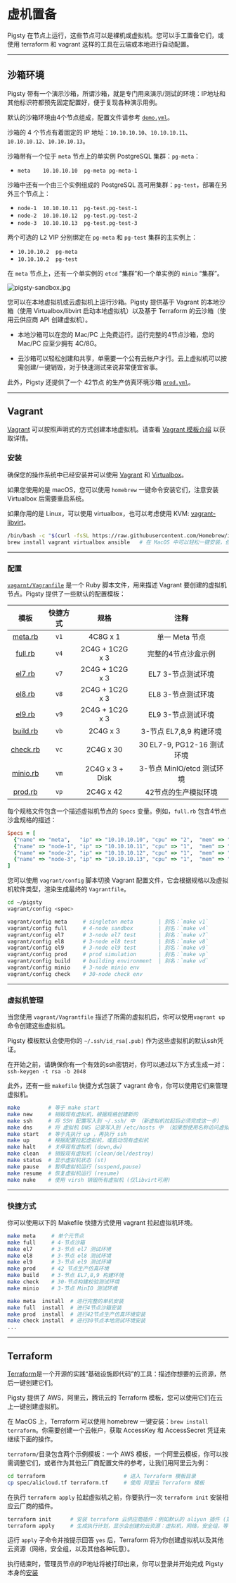 # 虚机置备

Pigsty 在节点上运行，这些节点可以是裸机或虚拟机。您可以手工置备它们，或使用 terraform 和 vagrant 这样的工具在云端或本地进行自动配置。


----------------

## 沙箱环境

Pigsty 带有一个演示沙箱，所谓沙箱，就是专门用来演示/测试的环境：IP地址和其他标识符都预先固定配置好，便于复现各种演示用例。

默认的沙箱环境由4个节点组成，配置文件请参考 [`demo.yml`](https://github.com/Vonng/pigsty/blob/master/conf/full.yml)。

沙箱的 4 个节点有着固定的 IP 地址：`10.10.10.10`、`10.10.10.11`、`10.10.10.12`、`10.10.10.13`。

沙箱带有一个位于 `meta` 节点上的单实例 PostgreSQL 集群：`pg-meta`：

* `meta    10.10.10.10  pg-meta pg-meta-1`

沙箱中还有一个由三个实例组成的 PostgreSQL 高可用集群：`pg-test`，部署在另外三个节点上：

* `node-1  10.10.10.11  pg-test.pg-test-1`
* `node-2  10.10.10.12  pg-test.pg-test-2`
* `node-3  10.10.10.13  pg-test.pg-test-3`

两个可选的 L2 VIP 分别绑定在 `pg-meta` 和 `pg-test` 集群的主实例上：

* `10.10.10.2  pg-meta`
* `10.10.10.2  pg-test`

在 `meta` 节点上，还有一个单实例的 `etcd` “集群”和一个单实例的 `minio` “集群”。

![pigsty-sandbox.jpg](https://repo.pigsty.cc/img/pigsty-sandbox.jpg)

您可以在本地虚拟机或云虚拟机上运行沙箱。Pigsty 提供基于 Vagrant 的本地沙箱（使用 Virtualbox/libvirt 启动本地虚拟机）以及基于 Terraform 的云沙箱（使用云供应商 API 创建虚拟机）。

* 本地沙箱可以在您的 Mac/PC 上免费运行。运行完整的4节点沙箱，您的 Mac/PC 应至少拥有 4C/8G。

* 云沙箱可以轻松创建和共享，单需要一个公有云帐户才行。云上虚拟机可以按需创建/一键销毁，对于快速测试来说非常便宜省事。

此外，Pigsty 还提供了一个 42节点 的生产仿真环境沙箱 [`prod.yml`](https://github.com/Vonng/pigsty/blob/master/conf/full.yml)。



----------------

## Vagrant

[Vagrant](https://www.vagrantup.com/) 可以按照声明式的方式创建本地虚拟机。请查看 [Vagrant 模板介绍](https://github.com/Vonng/pigsty/tree/master/vagrant/README.md) 以获取详情。

### 安装

确保您的操作系统中已经安装并可以使用 [Vagrant](https://www.vagrantup.com/) 和 [Virtualbox](https://www.virtualbox.org/)。

如果您使用的是 macOS，您可以使用 `homebrew` 一键命令安装它们，注意安装 Virtualbox 后需要重启系统。

如果你用的是 Linux，可以使用 virtualbox，也可以考虑使用 KVM: [vagrant-libvirt](https://vagrant-libvirt.github.io/vagrant-libvirt/)。

```bash
/bin/bash -c "$(curl -fsSL https://raw.githubusercontent.com/Homebrew/install/HEAD/install.sh)"
brew install vagrant virtualbox ansible   # 在 MacOS 中可以轻松一键安装，但只有 x86_64 Intel 芯片的可以 
```


----------------

### 配置

[`vagarnt/Vagranfile`](https://github.com/Vonng/pigsty/blob/master/vagrant/Vagrantfile) 是一个 Ruby 脚本文件，用来描述 Vagrant 要创建的虚拟机节点。Pigsty 提供了一些默认的配置模板：

|                                      模板                                       | 快捷方式 |       规格        |           注释           |
|:-----------------------------------------------------------------------------:|:----:|:---------------:|:----------------------:|
|  [meta.rb](https://github.com/Vonng/pigsty/blob/master/vagrant/spec/meta.rb)  | `v1` |    4C8G x 1     |       单一 Meta 节点       |
|  [full.rb](https://github.com/Vonng/pigsty/blob/master/vagrant/spec/full.rb)  | `v4` | 2C4G + 1C2G x 3 |       完整的4节点沙盒示例       |
|   [el7.rb](https://github.com/Vonng/pigsty/blob/master/vagrant/spec/el7.rb)   | `v7` | 2C4G + 1C2G x 3 |      EL7 3-节点测试环境      |
|   [el8.rb](https://github.com/Vonng/pigsty/blob/master/vagrant/spec/el8.rb)   | `v8` | 2C4G + 1C2G x 3 |      EL8 3-节点测试环境      |
|   [el9.rb](https://github.com/Vonng/pigsty/blob/master/vagrant/spec/el9.rb)   | `v9` | 2C4G + 1C2G x 3 |      EL9 3-节点测试环境      |
| [build.rb](https://github.com/Vonng/pigsty/blob/master/vagrant/spec/build.rb) | `vb` |    2C4G x 3     |   3-节点 EL7,8,9 构建环境    |
| [check.rb](https://github.com/Vonng/pigsty/blob/master/vagrant/spec/check.rb) | `vc` |    2C4G x 30    | 30 EL7-9, PG12-16 测试环境 |
| [minio.rb](https://github.com/Vonng/pigsty/blob/master/vagrant/spec/minio.rb) | `vm` | 2C4G x 3 + Disk |  3-节点 MinIO/etcd 测试环境  |
|  [prod.rb](https://github.com/Vonng/pigsty/blob/master/vagrant/spec/prod.rb)  | `vp` |    2C4G x 42    |      42节点的生产模拟环境       |

每个规格文件包含一个描述虚拟机节点的 `Specs` 变量。例如，`full.rb` 包含4节点沙盒规格的描述：

```ruby
Specs = [
  {"name" => "meta",   "ip" => "10.10.10.10", "cpu" => "2",  "mem" => "4096", "image" => "generic/rocky9" },
  {"name" => "node-1", "ip" => "10.10.10.11", "cpu" => "1",  "mem" => "2048", "image" => "generic/rocky9" },
  {"name" => "node-2", "ip" => "10.10.10.12", "cpu" => "1",  "mem" => "2048", "image" => "generic/rocky9" },
  {"name" => "node-3", "ip" => "10.10.10.13", "cpu" => "1",  "mem" => "2048", "image" => "generic/rocky9" },
]
```

您可以使用 `vagrant/config` 脚本切换 Vagrant 配置文件，它会根据规格以及虚拟机软件类型，渲染生成最终的 `Vagrantfile`。

```bash
cd ~/pigsty
vagrant/config <spec>

vagrant/config meta     # singleton meta        | 别名：`make v1`
vagrant/config full     # 4-node sandbox        | 别名：`make v4`
vagrant/config el7      # 3-node el7 test       | 别名：`make v7`
vagrant/config el8      # 3-node el8 test       | 别名：`make v8`
vagrant/config el9      # 3-node el9 test       | 别名：`make v9`
vagrant/config prod     # prod simulation       | 别名：`make vp`
vagrant/config build    # building environment  | 别名：`make vd`
vagrant/config minio    # 3-node minio env
vagrant/config check    # 30-node check env
```

----------------

### 虚拟机管理

当您使用 `vagrant/Vagrantfile` 描述了所需的虚拟机后，你可以使用`vagrant up`命令创建这些虚拟机。

Pigsty 模板默认会使用你的 `~/.ssh/id_rsa[.pub]` 作为这些虚拟机的默认ssh凭证。

在开始之前，请确保你有一个有效的ssh密钥对，你可以通过以下方式生成一对：`ssh-keygen -t rsa -b 2048`

此外，还有一些 `makefile` 快捷方式包装了 vagrant 命令，你可以使用它们来管理虚拟机。


```bash
make         # 等于 make start
make new     # 销毁现有虚拟机，根据规格创建新的
make ssh     # 将 SSH 配置写入到 ~/.ssh/ 中 （新虚拟机拉起后必须完成这一步）
make dns     # 将 虚拟机 DNS 记录写入到 /etc/hosts 中 （如果想使用名称访问虚拟机)
make start   # 等于先执行 up ，再执行 ssh 
make up      # 根据配置拉起虚拟机，或启动现有虚拟机
make halt    # 关停现有虚拟机 (down,dw)
make clean   # 销毁现有虚拟机 (clean/del/destroy)
make status  # 显示虚拟机状态 (st)
make pause   # 暂停虚拟机运行 (suspend,pause)
make resume  # 恢复虚拟机运行 (resume)
make nuke    # 使用 virsh 销毁所有虚拟机 (仅libvirt可用) 
```


----------------

### 快捷方式

你可以使用以下的 Makefile 快捷方式使用 vagrant 拉起虚拟机环境。

```bash
make meta     # 单个元节点
make full     # 4-节点沙箱
make el7      # 3-节点 el7 测试环境
make el8      # 3-节点 el8 测试环境
make el9      # 3-节点 el9 测试环境
make prod     # 42 节点生产仿真环境
make build    # 3-节点 EL7,8,9 构建环境
make check    # 30-节点构建校验测试环境
make minio    # 3-节点 MinIO 测试环境
```

```bash
make meta  install  # 进行完整的单机安装
make full  install  # 进行4节点沙箱安装
make prod  install  # 进行42节点生产仿真环境安装
make check install  # 进行30节点本地测试环境安装
...
```



----------------

## Terraform

[Terraform](https://www.terraform.io/)是一个开源的实践“基础设施即代码”的工具：描述你想要的云资源，然后一键创建它们。

Pigsty 提供了 AWS，阿里云，腾讯云的 Terraform 模板，您可以使用它们在云上一键创建虚拟机。

在 MacOS 上，Terraform 可以使用 homebrew 一键安装：`brew install terraform`。你需要创建一个云帐户，获取 AccessKey 和 AccessSecret 凭证来继续下面的操作。

`terraform/`目录包含两个示例模板：一个 AWS 模板，一个阿里云模板，你可以按需调整它们，或者作为其他云厂商配置文件的参考，让我们用阿里云为例：

```bash
cd terraform                         # 进入 Terraform 模板目录
cp spec/alicloud.tf terraform.tf     # 使用 阿里云 Terraform 模板
```

在执行 `terraform apply` 拉起虚拟机之前，你要执行一次 `terraform init` 安装相应云厂商的插件。

```bash
terraform init      # 安装 terraform 云供应商插件：例如默认的 aliyun 插件 (第一次使用时安装即可)
terraform apply     # 生成执行计划，显示会创建的云资源：虚拟机，网络，安全组，等等等等……
```

运行 `apply` 子命令并按提示回答 `yes` 后，Terraform 将为你创建虚拟机以及其他云资源（网络，安全组，以及其他各种玩意）。

执行结束时，管理员节点的IP地址将被打印出来，你可以登录并开始完成 Pigsty 本身的[安装](INSTALL) 
